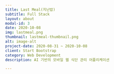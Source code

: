 ```yaml
---
title: Last Meal(지난밥)
subtitle: Full Stack
layout: about
modal-id: 3
date: 2020-10-08
img: lastmeal.png
thumbnail: lastmeal-thumbnail.png
alt: image-alt
project-date: 2020-08-31 ~ 2020-10-08
client: Start Bootstrap
category: Web Development
description: AI 기반의 모바일 웹 식단 관리 어플리케이션

---
```

